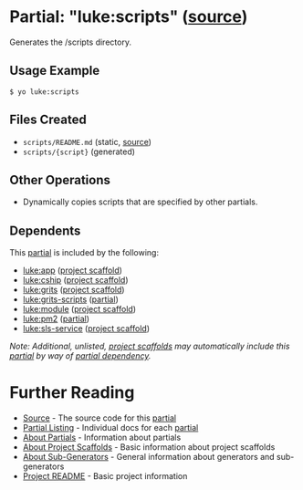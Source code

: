 # Partial: "luke:scripts" ([source](../../generators/scripts/index.js))

Generates the /scripts directory.

## Usage Example

```
$ yo luke:scripts
```


## Files Created

* `scripts/README.md` (static, [source](../../templates/core/scripts/_README.md))
* `scripts/{script}` (generated)


## Other Operations

* Dynamically copies scripts that are specified by other partials.


## Dependents

This [partial](../partials.md) is included by the following:

* [luke:app](../project-scaffolds/app.md) ([project scaffold](../project-scaffolds.md))
* [luke:cship](../project-scaffolds/cship.md) ([project scaffold](../project-scaffolds.md))
* [luke:grits](../project-scaffolds/grits.md) ([project scaffold](../project-scaffolds.md))
* [luke:grits-scripts](./grits-scripts.md) ([partial](../partials.md))
* [luke:module](../project-scaffolds/module.md) ([project scaffold](../project-scaffolds.md))
* [luke:pm2](./pm2.md) ([partial](../partials.md))
* [luke:sls-service](../project-scaffolds/sls-service.md) ([project scaffold](../project-scaffolds.md))

_Note: Additional, unlisted, [project scaffolds](../project-scaffolds.md) may
automatically include this [partial](../partials.md) by way of
[partial dependency](../partials.md#partial-dependency)._


# Further Reading

* [Source](../../generators/scripts/index.js) - The source code for this [partial](../partials.md)
* [Partial Listing](./) - Individual docs for each [partial](../partials.md)
* [About Partials](../partials.md) - Information about partials
* [About Project Scaffolds](../project-scaffolds.md) - Basic information about project scaffolds
* [About Sub-Generators](../generators.md) - General information about generators and sub-generators
* [Project README](../../README.md) - Basic project information
